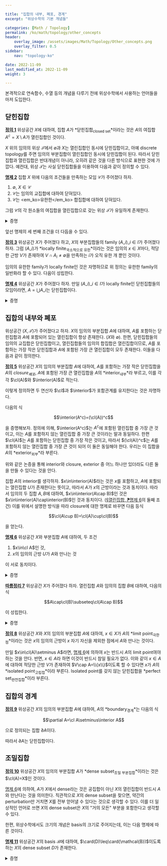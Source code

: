 ```yaml
---

title: "집합의 내부, 폐포, 경계"
excerpt: "위상수학의 기본 개념들"

categories: [Math / Topology]
permalink: /ko/math/topology/other_concepts
header:
    overlay_image: /assets/images/Math/Topology/Other_concepts.png
    overlay_filter: 0.5
sidebar: 
    nav: "topology-ko"

date: 2022-11-09
last_modified_at: 2022-11-09
weight: 3

---
```


본격적으로 연속함수, 수열 등의 개념을 다루기 전에 위상수학에서 사용하는 언어들을 마저 도입한다.

## 닫힌집합

<div class="definition" markdown="1">

<ins id="def1">**정의 1**</ins> 위상공간 $X$에 대하여, 집합 $A$가 *닫힌집합<sub>closed set</sub>*이라는 것은 $A$의 여집합 $A^c=X\setminus A$가 열린집합인 것이다.

</div>

$X$ 위의 임의의 위상 $\mathcal{T}$에서 $\emptyset$과 $X$는 열린집합인 동시에 닫힌집합이고, 아예 discrete topology를 주면 임의의 부분집합이 열린집합인 동시에 닫힌집합이 된다. 따라서 닫힌집합과 열린집합은 반대개념이 아니라, 오히려 같은 것을 다른 방식으로 표현한 것에 가깝다. 예컨대, 위상 $\mathcal{T}$는 사실 닫힌집합들을 이용하여 다음과 같이 정의할 수 있다.

<div class="proposition" markdown="1">

<ins id="prop2">**명제 2**</ins> 집합 $X$ 위에 다음의 조건들을 만족하는 모임 $\mathcal{C}$가 주어졌다 하자.

1. $\emptyset$, $X\in\mathcal{C}$
2. $\mathcal{C}$는 임의의 교집합에 대하여 닫혀있다.
3. $\mathcal{C}$는 <em_ko>유한한</em_ko> 합집합에 대하여 닫혀있다.

그럼 $\mathcal{C}$의 각 원소들의 여집합을 열린집합으로 갖는 위상 $\mathcal{T}$가 유일하게 존재한다.

</div>
<details class="proof" markdown="1">
<summary>증명</summary>

다음의 De Morgan 법칙 ([\[집합론\] §합집합과 교집합, ⁋명제 8](/ko/math/set_theory/union_and_intersection#prop8))

$$\left(\bigcap A_i\right)^c=\bigcup A_i^c,\quad\left(\bigcup A_i\right)^c=\bigcap A_i^c$$

으로부터 자명하다.

</details>

앞선 명제의 세 번째 조건을 더 다듬을 수 있다.

<div class="definition" markdown="1">

<ins id="def3">**정의 3**</ins> 위상공간 $X$가 주어졌다 하고, $X$의 부분집합들의 family $(A\_i)\_{i\in I}$가 주어졌다 하자. 그럼 $(A\_i)$가 *locally finite<sub>국소적으로 유한</sub>*이라는 것은 임의의 $x\in X$마다, 적당한 근방 $V$가 존재하여 $V\cap A_i\neq\emptyset$을 만족하는 $i$가 오직 유한 개 뿐인 것이다.

</div>

임의의 유한한 family가 locally finite인 것은 자명하므로 위 정의는 유한한 family의 일반화라 할 수 있다. 다음이 성립한다.

<div class="proposition" markdown="1">

<ins id="prop4">**명제 4**</ins> 위상공간 $X$가 주어졌다 하자. 만일 $(A\_i)\_{i\in I}$가 locally finite인 닫힌집합들의 모임이라면, $A=\bigcup A\_i$는 닫힌집합이다.

</div>
<details class="proof" markdown="1">
<summary>증명</summary>

이를 위해서는 $A^c$가 열린집합임을 보이면 된다. $x\in A^c$라 하자. 그럼 $x\in A_i^c$가 모든 $i$에 대해 성립한다. 한편, $(A\_i)$는 locally finite이므로 $x$의 근방 $V$가 존재하여 $V\cap A_i\neq\emptyset$을 만족하는 $i$가 오직 유한 개 뿐이도록 할 수 있다. 이러한 $i$들을 모아둔 $I$의 부분집합을 $J$라 하자. 그럼 임의의 $j\in J$에 대하여, $A_j^c$는 모두 열린집합이며, 따라서 다음 집합

$$V\cap\bigcap_{j\in J} A_j^c$$

은 $x$의 근방이 되며, $A^c$의 부분집합이다. 이로부터 $A^c$는 열린집합임을 알고, 따라서 $A$는 닫힌집합이다.

</details>

## 집합의 내부와 폐포

위상공간 $(X,\mathcal{T})$가 주어졌다고 하자. $X$의 임의의 부분집합 $A$에 대하여, <phrase>$A$를 포함하는 닫힌집합</phrase>과 <phrase>$A$에 포함되어 있는 열린집합</phrase>이 항상 존재한다. ($X$와 $\emptyset$). 한편, 닫힌집합들의 임의의 교집합은 닫힌집합이고, 열린집합들의 임의의 합집합은 열린집합이므로, <phrase>$A$를 포함하는 가장 작은 닫힌집합</phrase>과 <phrase>$A$에 포함된 가장 큰 열린집합</phrase>이 모두 존재한다. 이들을 다음과 같이 정의한다.

<div class="definition" markdown="1">

<ins id="def5">**정의 5**</ins> 위상공간 $X$의 임의의 부분집합 $A$에 대하여, $A$를 포함하는 가장 작은 닫힌집합을 $A$의 *closure<sub>폐포</sub>*, $A$에 포함된 가장 큰 열린집합을 $A$의 *interior<sub>내부</sub>*라 부르고, 이를 각각 $\cl(A)$와 $\interior(A)$로 적는다. 

</div>

이렇게 정의하면 두 연산자 $\cl$과 $\interior$가 포함관계를 유지한다는 것은 자명하다. 

다음의 식

$$\interior(A^c)=(\cl(A))^c$$

을 증명해보자. 정의에 의해, $\interior(A^c)$는 $A^c$에 포함된 열린집합 중 가장 큰 것이고, 이는 $A$를 포함하지 않는 열린집합 중 가장 큰 것이라는 말과 동일하다. 한편 $\cl(A)$는 $A$를 포함하는 닫힌집합 중 가장 작은 것이고, 따라서 $(\cl(A))^c$는 $A$를 포함하지 않는 열린집합 중 가장 큰 것이 되어 이 둘은 동일해야 한다. 우리는 이 집합을 $A$의 *exterior<sub>외부</sub>*라 부른다.

위와 같은 논증을 통해 interior와 closure, exterior 중 어느 하나만 있더라도 다른 둘을 만들 수 있다는 것을 안다. 

집합 $A$의 interior를 생각하자. $x\in\interior(A)$라는 것은 $x$를 포함하고, $A$에 포함되는 열린집합 $U$가 존재한다는 뜻이고, 따라서 $A$가 $x$의 근방이라는 것과 동치이다. 따라서 임의의 두 집합 $A,B$에 대하여, $x\in\interior(A\cap B)$인 것은 $x\in\interior(A)\cap\interior(B)$인 것과 동치이다. ([§열린집합, ⁋명제 6](/ko/math/topology/open_sets#prop6)의 둘째 조건) 이를 위에서 설명한 방식을 따라 closure에 대한 명제로 바꾸면 다음 등식

$$\cl(A\cup B)=\cl(A)\cup\cl(B)$$

을 얻는다.

<div class="proposition" markdown="1">

<ins id="prop6">**명제 6**</ins> 위상공간 $X$와 부분집합 $A$에 대하여, 두 조건 

1. $x\in\cl A$인 것,
2. $x$의 임의의 근방 $U$가 $A$와 만나는 것

이 서로 동치이다.

</div>
<details class="proof" markdown="1">
<summary>증명</summary>

대우명제를 보이는 것이 편하다. $x\not\in\cl A$라 하자. 그럼 $x\in(\cl A)^c=\ext A$는 $x$를 포함하며, $\cl A$와 만나지 않는 열린집합이고, 따라서 $A$와도 만나지 않는 열린집합이 된다. 즉, 명제 <phrase>$A$와 만나지 않는 $x$의 어떠한 근방이 존재한다</phrase>가 참이다. 

거꾸로, $A$와 만나지 않는 $x$의 어떠한 근방이 존재한다 가정하자. 그럼 이 근방에 포함된 $x$의 열린근방 $U$가 $A$와 만나지 않으므로, $U\cap A=\emptyset$이다. 이제 $U^c\cap A=A$이므로 $U^c$는 $A$를 포함하는 닫힌집합이고, closure의 최소성에 의하여 $U^c$는 $\cl A$ 또한 포함한다. 즉, $x\not\in U^c$이면 $x\not\in\cl A$이고, 따라서 반대방향도 성립한다.  

</details>

<div class="proposition" markdown="1">

<ins id="cor7">**따름정리 7**</ins> 위상공간 $X$가 주어졌다 하자. 열린집합 $A$와 임의의 집합 $B$에 대하여, 다음의 식

$$A\cap\cl(B)\subseteq\cl(A\cap B)$$

이 성립한다.

</div>
<details class="proof" markdown="1">
<summary>증명</summary>

$x\in A\cap\cl(B)$라 하자. $A$는 $x$의 열린근방이므로, $x$의 임의의 근방 $V$에 대하여 $V\cap A$ 또한 $x$의 근방이 된다. 따라서 $x\in\cl(B)$인 것과 [명제 6](#prop6)으로부터 $(V\cap A)\cap B\neq\emptyset$임을 안다. 그런데 이는 $A\cap B$와 $V$의 교집합이 공집합이 아니라는 것으로 해석할 수도 있고, $V$는 $x$의 임의의 근방이므로 다시 [명제 6](#prop6)에 의하여 $x\in\cl(A\cap B)$이다.

</details>

<div class="definition" markdown="1">

<ins id="def8">**정의 8**</ins> 위상공간 $X$와 $X$의 임의의 부분집합 $A$에 대하여, $x\in X$가 $A$의 *limit point<sub>극한점</sub>*이라는 것은 $x$의 임의의 근방이 $x$ 자기 자신을 제외한 점에서 $A$와 만나는 것이다. 

</div>

만일 $x\in\cl(A)\setminus A$라면, [명제 6](#prop6)에 의하여 $x$는 반드시 $A$의 limit point여야 하는 것을 안다. 반면, $x\in A$라 하면 이것이 반드시 참일 필요가 없다. 이와 같이 $x\in A$에 대하여 적당한 근방 $V$가 존재하여 $V\cap A=\\{x\\}$이도록 할 수 있다면 $x$가 $A$의 *isolated point<sub>고립접</sub>*이라 부른다. Isolated point를 갖지 않는 닫힌집합을 *perfect set<sub>완전집합</sub>*이라 부른다.

## 집합의 경계

<div class="definition" markdown="1">

<ins id="def9">**정의 9**</ins> 위상공간 $X$의 임의의 부분집합 $A$에 대하여, $A$의 *boundary<sub>경계</sub>*는 다음의 식

$$\partial A=\cl A\setminus\interior A$$

으로 정의되는 집합 $\partial A$이다. 

</div>

따라서 $\partial A$는 닫힌집합이다. 

## 조밀집합

<div class="definition" markdown="1">

<ins id="def10">**정의 10**</ins> 위상공간 $X$의 임의의 부분집합 $A$가 *dense subset<sub>조밀 부분집합</sub>*이라는 것은 $\cl(A)=X$인 것이다.

</div>

[명제 6](#prop6)에 의하여, $A$가 $X$에서 dense라는 것은 공집합이 아닌 $X$의 열린집합이 반드시 $A$와 만난다는 것을 의미한다. 직관적으로 $X$의 dense subset을 찾으면, 약간의 perturbation만 거치면 $X$를 전부 얻어낼 수 있다는 것으로 생각할 수 있다. 이를 더 일상적인 언어로 쓰면 $X$의 dense subset은 $X$의 "거의 모든" 부분을 포함한다고 생각할 수 있다.

한편, 위상수학에서도 크기의 개념은 basis의 크기로 주어지는데, 이는 다음 명제에 따른 것이다.

<div class="proposition" markdown="1">

<ins id="prop11">**명제 11**</ins> 위상공간 $X$의 basis $\mathcal{B}$에 대하여, $\card(D)\leq\card(\mathcal{B})$이도록 하는 $X$의 dense subset $D$가 존재한다.

</div>
<details class="proof" markdown="1">
<summary>증명</summary>

각각의 $U\in\mathcal{B}$마다 원소 $x_U\in U$를 하나씩 뽑아, 이들의 모임을 $D$로 잡으면 된다. 집합 $D$가 dense인 것은 임의의 열린집합 $V$가 주어질 때마다, 이를 $\mathcal{B}$의 원소들의 합집합으로 표현할 수 있고, 이 합집합은 반드시 어떤 $x_U$를 포함해야 하므로 $V\cap D\neq\emptyset$이기 때문에 성립한다.

</details>